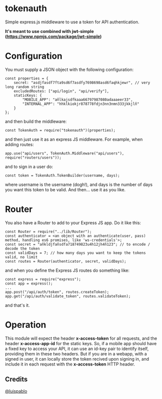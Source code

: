 # tokenauth
Simple express.js middleware to use a token for API authentication.

**It's meant to use combined with jwt-simple (https://www.npmjs.com/package/jwt-simple)**

# Configuration
You must supply a JSON object with the following configuration:

```
const properties = {
	secret: "asdjfasdf7fta9sd6f7asdfy7698698asd6faqhkjewr", // very long random string
	excludedRoutes: ["api/login", "api/verify"],
	staticKeys: {
		"MOBILE_APP": "añlkajsdfkaaa66797987080adaaaeer33",
		"INTERNAL_APP": "hhklkiokjr878778fdjn3nn3nmn333jkkjlñ"
	}
};
```

and then build the middleware:

```
const TokenAuth = require("tokenauth")(properties);
```

and then just use it as an express JS middleware. For example, when adding routes:

```
app.use("api/users", TokenAuth.Middleware("api/users"), require("routers/users"));
```

and to sign in a user do:

```
const token = TokenAuth.TokenBuilder(username, days);
```

where username is the username (dogh!), and days is the number of days you want
this token to be valid. And then... use it as you like.

# Router

You also have a Router to add to your Express JS app. Do it like this:

```
const Router = require("../lib/Router");
const authenticator = <an object with an authenticate(user, pass) method, handling es6 promises, like 'ws-credentials'>;
const secret = "añkldjfañsdfa718749823u4h12jh4ñ123"; // to encode / decode the token
const validDays = 7; // how many days you want to keep the tokens valid, no limit
const routes = Router(authenticator, secret, validDays);
```

and when you define the Express JS routes do something like:

```
const express = require("express");
const app = express();
...
app.post("/api/auth/token", routes.createToken);
app.get("/api/auth/validate_token", routes.validateToken);
```

and that's it.

# Operation
This module will expect the header **x-access-token** for all requests, and the
header **x-access-app-id** for the static keys.
So, if a mobile app should have a fixed key to access your API, it can use an id-key
pair to identify itself, providing them in these two headers.
But if you are in a webapp, with a signed in user, it can locally store the token
recived upon signing in, and include it in each request with the **x-access-token**
HTTP header.

## Credits

[@luispablo](https://twitter.com/luispablo)
